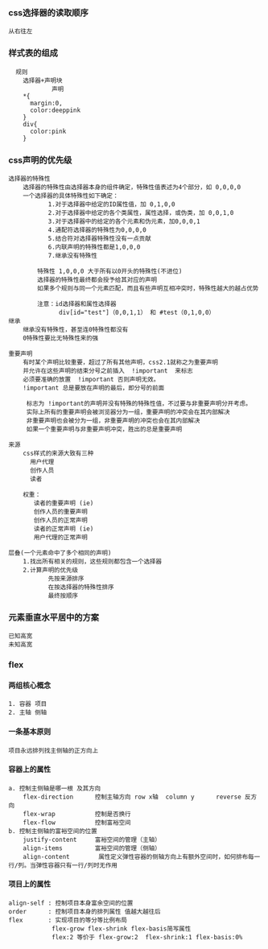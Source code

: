 ### css选择器的读取顺序
    从右往左

### 样式表的组成
      规则
        选择器+声明块
                声明
        *{
          margin:0,
          color:deeppink
        }
        div{
          color:pink
        }

### css声明的优先级
    选择器的特殊性
        选择器的特殊性由选择器本身的组件确定，特殊性值表述为4个部分，如 0,0,0,0
        一个选择器的具体特殊性如下确定：
               1.对于选择器中给定的ID属性值，加 0,1,0,0
               2.对于选择器中给定的各个类属性，属性选择，或伪类，加 0,0,1,0
               3.对于选择器中的给定的各个元素和伪元素，加0,0,0,1
               4.通配符选择器的特殊性为0,0,0,0
               5.结合符对选择器特殊性没有一点贡献
               6.内联声明的特殊性都是1,0,0,0
               7.继承没有特殊性

            特殊性 1,0,0,0 大于所有以0开头的特殊性(不进位)
            选择器的特殊性最终都会授予给其对应的声明
            如果多个规则与同一个元素匹配，而且有些声明互相冲突时，特殊性越大的越占优势

            注意：id选择器和属性选择器
                  div[id="test"]（0,0,1,1） 和 #test（0,1,0,0）
    继承
        继承没有特殊性，甚至连0特殊性都没有
        0特殊性要比无特殊性来的强

    重要声明
        有时某个声明比较重要，超过了所有其他声明，css2.1就称之为重要声明
        并允许在这些声明的结束分号之前插入  !important  来标志
        必须要准确的放置  !important 否则声明无效。
        !important 总是要放在声明的最后，即分号的前面

         标志为 !important的声明并没有特殊的特殊性值，不过要与非重要声明分开考虑。
         实际上所有的重要声明会被浏览器分为一组，重要声明的冲突会在其内部解决
         非重要声明也会被分为一组，非重要声明的冲突也会在其内部解决
         如果一个重要声明与非重要声明冲突，胜出的总是重要声明

    来源
        css样式的来源大致有三种
          用户代理
          创作人员
          读者

        权重：
           读者的重要声明 (ie)
           创作人员的重要声明
           创作人员的正常声明
           读者的正常声明 (ie)
           用户代理的正常声明

    层叠(一个元素命中了多个相同的声明)
        1.找出所有相关的规则，这些规则都包含一个选择器
        2.计算声明的优先级
               先按来源排序
               在按选择器的特殊性排序
               最终按顺序

### 元素垂直水平居中的方案
    已知高宽
    未知高宽

### flex
#### 两组核心概念
    1. 容器 项目
    2. 主轴 侧轴

#### 一条基本原则
    项目永远排列找主侧轴的正方向上

#### 容器上的属性
    a. 控制主侧轴是哪一根 及其方向
        flex-direction      控制主轴方向 row x轴  column y      reverse 反方向
        flex-wrap           控制是否换行    
        flex-flow           控制富裕空间 
    b. 控制主侧轴的富裕空间的位置
        justify-content     富裕空间的管理（主轴）
        align-items         富裕空间的管理（侧轴）
        align-content        属性定义弹性容器的侧轴方向上有额外空间时，如何排布每一行/列。当弹性容器只有一行/列时无作用

#### 项目上的属性
    align-self : 控制项目本身富余空间的位置
    order      : 控制项目本身的排列属性 值越大越往后
    flex       : 实现项目的等分等比例布局
                flex-grow flex-shrink flex-basis简写属性
                flex:2 等价于 flex-grow:2  flex-shrink:1 flex-basis:0%

